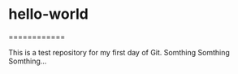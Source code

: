 # hello-world
============

This is a test repository for my first day of Git.
Somthing Somthing Somthing...
